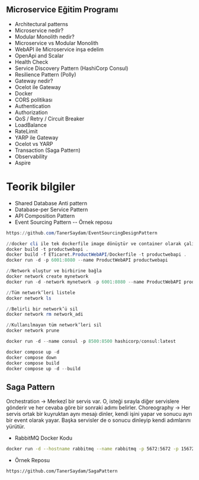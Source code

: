 ## Microservice Eğitim Programı
- Architectural patterns
- Microservice nedir?
- Modular Monolith nedir?
- Microservice vs Modular Monolith
- WebAPI ile Microservice inşa edelim
- OpenApi and Scalar
- Health Check
- Service Discovery Pattern (HashiCorp Consul)
- Resilience Pattern (Polly)
- Gateway nedir?
- Ocelot ile Gateway
- Docker
- CORS politikası
- Authentication
- Authorization
- QoS / Retry / Circuit Breaker
- LoadBalance
- RateLimit
- YARP ile Gateway
- Ocelot vs YARP
- Transaction (Saga Pattern)
- Observability
- Aspire

# Teorik bilgiler
- Shared Database Anti pattern
- Database-per Service Pattern
- API Composition Pattern
- Event Sourcing Pattern
-- Örnek reposu
```powershell
https://github.com/TanerSaydam/EventSourcingDesignPattern
```

```powershell
//docker cli ile tek dockerfile image dönüştür ve container olarak çalıştır
docker build -t productwebapi .
docker build -f ETicaret.ProductWebAPI/Dockerfile -t productwebapi .
docker run -d -p 6001:8080 --name ProductWebAPI productwebapi

//Network oluştur ve birbirine bağla
docker network create mynetwork
docker run -d -network mynetwork -p 6001:8080 --name ProductWebAPI productwebapi

//Tüm network’leri listele
docker network ls

//Belirli bir network’ü sil
docker network rm network_adi

//Kullanılmayan tüm network’leri sil
docker network prune
```

```powershell
docker run -d --name consul -p 8500:8500 hashicorp/consul:latest

docker compose up -d
docker compose down
docker compose build
docker compose up -d --build
```

## Saga Pattern
Orchestration → Merkezî bir servis var. O, isteği sırayla diğer servislere gönderir ve her cevaba göre bir sonraki adımı belirler.
Choreography → Her servis ortak bir kuyruktan aynı mesajı dinler, kendi işini yapar ve sonucu ayrı bir event olarak yayar. Başka servisler de o sonucu dinleyip kendi adımlarını yürütür.

- RabbitMQ Docker Kodu
```bash
docker run -d --hostname rabbitmq --name rabbitmq -p 5672:5672 -p 15672:15672 rabbitmq:3-management
```

- Örnek Reposu
```dash
https://github.com/TanerSaydam/SagaPattern
```
